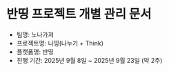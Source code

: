 # 반띵 프로젝트 개별 관리 문서
- 팀명: 노나가져
- 프로젝트명: 나띵(나누기 + Think)
- 플랫폼명: 반띵
- 진행 기간: 2025년 9월 8일 ~ 2025년 9월 23일 (약 2주)
